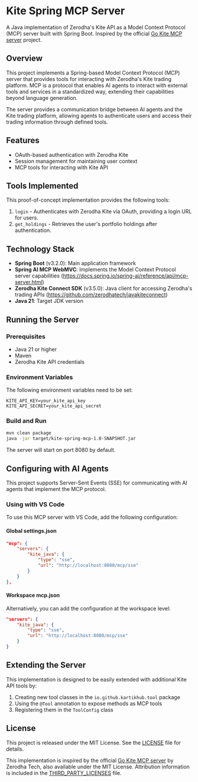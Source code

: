 # Kite Spring MCP Server

A Java implementation of Zerodha's Kite API as a Model Context Protocol (MCP) server built with Spring Boot. Inspired by the official [Go Kite MCP server](https://github.com/zerodha/kite-mcp-server) project.

## Overview

This project implements a Spring-based Model Context Protocol (MCP) server that provides tools for interacting with Zerodha's Kite trading platform. MCP is a protocol that enables AI agents to interact with external tools and services in a standardized way, extending their capabilities beyond language generation.

The server provides a communication bridge between AI agents and the Kite trading platform, allowing agents to authenticate users and access their trading information through defined tools.

## Features

- OAuth-based authentication with Zerodha Kite
- Session management for maintaining user context
- MCP tools for interacting with Kite API

## Tools Implemented

This proof-of-concept implementation provides the following tools:

1. `login` - Authenticates with Zerodha Kite via OAuth, providing a login URL for users.
2. `get_holdings` - Retrieves the user's portfolio holdings after authentication.

## Technology Stack

- **Spring Boot** (v3.2.0): Main application framework
- **Spring AI MCP WebMVC**: Implements the Model Context Protocol server capabilities (https://docs.spring.io/spring-ai/reference/api/mcp-server.html)
- **Zerodha Kite Connect SDK** (v3.5.0): Java client for accessing Zerodha's trading APIs (https://github.com/zerodhatech/javakiteconnect)
- **Java 21**: Target JDK version

## Running the Server

### Prerequisites

- Java 21 or higher
- Maven
- Zerodha Kite API credentials

### Environment Variables

The following environment variables need to be set:

```
KITE_API_KEY=your_kite_api_key
KITE_API_SECRET=your_kite_api_secret
```

### Build and Run

```bash
mvn clean package
java -jar target/kite-spring-mcp-1.0-SNAPSHOT.jar
```

The server will start on port 8080 by default.

## Configuring with AI Agents

This project supports Server-Sent Events (SSE) for communicating with AI agents that implement the MCP protocol.

### Using with VS Code

To use this MCP server with VS Code, add the following configuration:

#### Global settings.json

```json
"mcp": {
    "servers": {
        "kite_java": {
            "type": "sse",
            "url": "http://localhost:8080/mcp/sse"
        }
    }
},
```

#### Workspace mcp.json

Alternatively, you can add the configuration at the workspace level:

```json
"servers": {
    "kite_java": {
        "type": "sse",
        "url": "http://localhost:8080/mcp/sse"
    }
}
```

## Extending the Server

This implementation is designed to be easily extended with additional Kite API tools by:

1. Creating new tool classes in the `io.github.kartikhub.tool` package
2. Using the `@Tool` annotation to expose methods as MCP tools
3. Registering them in the `ToolConfig` class

## License

This project is released under the MIT License. See the [LICENSE](LICENSE) file for details.

This implementation is inspired by the official [Go Kite MCP server](https://github.com/zerodha/kite-mcp-server) by Zerodha Tech, also available under the MIT License. Attribution information is included in the [THIRD_PARTY_LICENSES](THIRD_PARTY_LICENSES) file.
